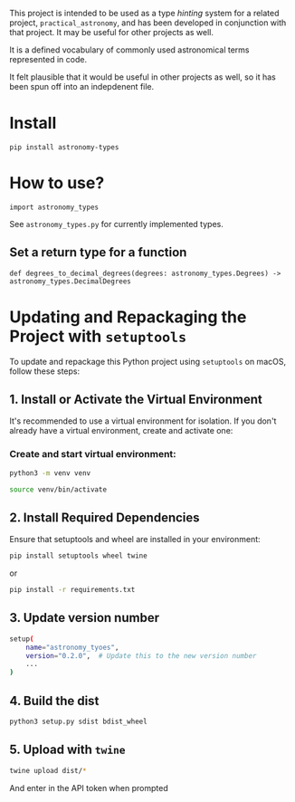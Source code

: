 This project is intended to be used as a type _hinting_ system for a related project, `practical_astronomy`, and has been developed in conjunction with that project. It may be useful for other projects as well.

It is a defined vocabulary of commonly used astronomical terms represented in code.

It felt plausible that it would be useful in other projects as well, so it has been spun off into an indepdenent file.

# Install

`pip install astronomy-types`

# How to use?

`import astronomy_types`

See `astronomy_types.py` for currently implemented types.

## Set a return type for a function

`def degrees_to_decimal_degrees(degrees: astronomy_types.Degrees) -> astronomy_types.DecimalDegrees`

# Updating and Repackaging the Project with `setuptools`

To update and repackage this Python project using `setuptools` on macOS, follow these steps:

## 1. Install or Activate the Virtual Environment

It's recommended to use a virtual environment for isolation. If you don't already have a virtual environment, create and activate one:

### Create and start virtual environment:

```bash
python3 -m venv venv
```

```bash
source venv/bin/activate
```

## 2. Install Required Dependencies

Ensure that setuptools and wheel are installed in your environment:

```bash
pip install setuptools wheel twine
```

or

```bash
pip install -r requirements.txt
```

## 3. Update version number

```bash
setup(
    name="astronomy_tyoes",
    version="0.2.0",  # Update this to the new version number
    ...
)
```

## 4. Build the dist

```bash
python3 setup.py sdist bdist_wheel
```

## 5. Upload with `twine`

```bash
twine upload dist/*
```

And enter in the API token when prompted
